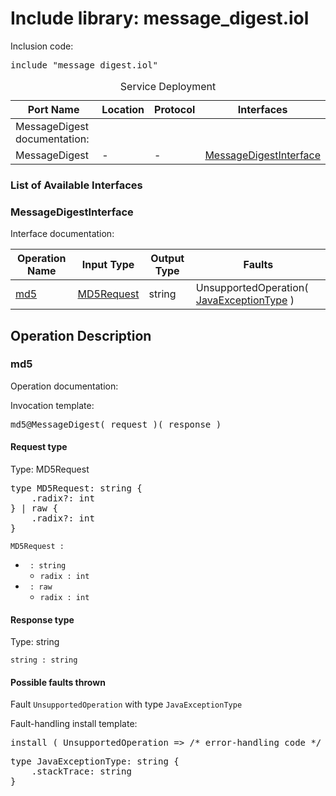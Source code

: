 # Include library: message_digest.iol

Inclusion code: <pre>include "message_digest.iol"</pre>

<table>
  <caption>Service Deployment</caption>
  <thead>
    <tr>
      <th>Port Name</th>
      <th>Location</th>
      <th>Protocol</th>
      <th>Interfaces</th>
    </tr>
  </thead>
  <tbody><tr><td>MessageDigest documentation: </td></tr>
    <tr>
      <td>MessageDigest</td>
      <td>-</td>
      <td>-</td>
      <td><a href="#MessageDigestInterface">MessageDigestInterface</a></td>
    </tr>
  </tbody>
</table>

<h3>List of Available Interfaces</h3>

<h3 id="MessageDigestInterface">MessageDigestInterface</h3>

Interface documentation: 

<table>
  <thead>
    <tr>
      <th>Operation Name</th>
      <th>Input Type</th>
      <th>Output Type</th>
      <th>Faults</th>
    </tr>
  </thead>
  <tbody>
    <tr>
      <td><a href="#md5">md5</a></td>
      <td><a href="#MD5Request">MD5Request</a></td>
      <td>string</td>
      <td>
        UnsupportedOperation( <a href="#JavaExceptionType">JavaExceptionType</a> )
      </td>
    </tr>
  </tbody>
</table>

<h2>Operation Description</h2>



<h3 id="md5">md5</h3>

Operation documentation: 


Invocation template: 
<pre>md5@MessageDigest( request )( response )</pre>

<h4 id="MD5Request">Request type</h4>

Type: MD5Request


<pre>type MD5Request: string {
	.radix?: int
} | raw {
	.radix?: int
}</pre>

<code>MD5Request : </code> 

<ul>

  <li><code> : string</code> 

<ul>

  <li><code>radix : int</code> 
</li>

</ul>
</li>

  <li><code> : raw</code> 

<ul>

  <li><code>radix : int</code> 
</li>

</ul>
</li>

</ul>



<h4>Response type</h4>

Type: string




<code>string : string</code> 




<h4>Possible faults thrown</h4>


Fault <code>UnsupportedOperation</code> with type <code>JavaExceptionType</code>

Fault-handling install template: 
<pre>install ( UnsupportedOperation => /* error-handling code */ )</pre>
<pre>type JavaExceptionType: string {
	.stackTrace: string
}</pre>





